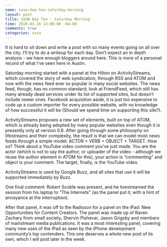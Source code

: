 ```yaml
--- 
name: sxsw-day-two-saturday-morning
layout: post
title: SXSW Day Two - Saturday Morning
time: 2010-03-16 14:08:00 -04:00
comments: true
categories: sxsw
---
```

It is hard to sit down and write a post with so many events going on all over the city. I’ll try to do a writeup for each day. Don’t expect an in depth analysis - we have enough bloggers around here. This is more of a personal record of what I’ve seen here in Austin.

Saturday morning started with a panel at the Hilton on ActivityStreams, which covered the story of web syndication, through RSS and ATOM and now with the news feed ever so popular in many social websites. The news feed, though, has no common standard; look at FriendFeed, which still has many already dead services under its list of supported sites, but doesn’t include newer ones. Facebook acquisition aside, it is just too expensive to code up a custom importer for every possible website, with no knowledge of how successful it will be (Should we spend time on supporting this site?).

ActivityStreams proposes a new set of elements, built on top of ATOM, which is already being adopted by many popular websites even though it is presently only at version 0.8\. After going through some philosophy on lifestreams and their complexity, the result is that we can model most news feeds through a simple model: ACTOR + VERB + OBJECT + TARGET. How so? Think about a YouTube video comment you’ve just made. You are the actor (which is not to say the author, or uploader of the video - although we reuse the author element in ATOM for this), your action is “commenting” and object is your comment. The target, finally, is the YouTube video.

ActivityStreams is used by Google Buzz, and all sites that use it will be supported immediately by Buzz.

One final comment: Robert Scoble was present, and he livestreamed the session from his laptop to “The Internets” (as the panel put it, with a hint of annoyance at the interruption).

After that panel, it was off to the Radisson for a panel on the iPad: New Opportunities for Content Creators. The panel was made up of Raven Zachary from small society, Shervin Pishevar, Jason Grigsby and members of mainstream media publications. It was a most interesting panel, covering many new uses of the iPad as seen by the iPhone development community’s top contenders. This one deserves a whole new post of its own, which I will post later in the week.